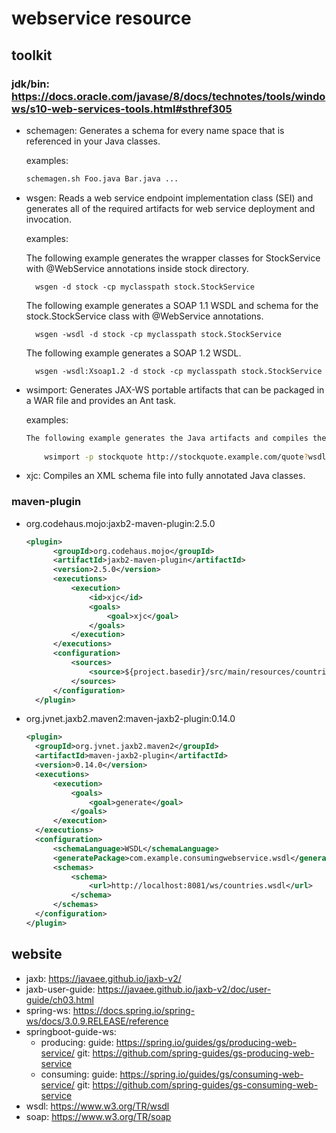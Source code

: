 # webservice resource

## toolkit

### jdk/bin: https://docs.oracle.com/javase/8/docs/technotes/tools/windows/s10-web-services-tools.html#sthref305

- schemagen: Generates a schema for every name space that is referenced in your Java classes.

  examples: 

  ```bash
  schemagen.sh Foo.java Bar.java ...
  ```

- wsgen: Reads a web service endpoint implementation class (SEI) and generates all of the required artifacts for web service deployment and invocation.

  examples: 

  	The following example generates the wrapper classes for StockService with @WebService annotations inside stock directory.
  	
  		wsgen -d stock -cp myclasspath stock.StockService
  	
  	The following example generates a SOAP 1.1 WSDL and schema for the stock.StockService class with @WebService annotations.
  	
  		wsgen -wsdl -d stock -cp myclasspath stock.StockService
  	
  	The following example generates a SOAP 1.2 WSDL.
  	
  		wsgen -wsdl:Xsoap1.2 -d stock -cp myclasspath stock.StockService 

- wsimport: Generates JAX-WS portable artifacts that can be packaged in a WAR file and provides an Ant task.
    	
    examples:

    ```bash
    The following example generates the Java artifacts and compiles the artifacts by importing http://stockquote.example.com/quote?wsdl
      	
      	wsimport -p stockquote http://stockquote.example.com/quote?wsdl
    ```

- xjc: Compiles an XML schema file into fully annotated Java classes.					

### maven-plugin

- org.codehaus.mojo:jaxb2-maven-plugin:2.5.0

  ```xml
  <plugin>
    	<groupId>org.codehaus.mojo</groupId>
    	<artifactId>jaxb2-maven-plugin</artifactId>
    	<version>2.5.0</version>
    	<executions>
    		<execution>
    			<id>xjc</id>
    			<goals>
    				<goal>xjc</goal>
    			</goals>
    		</execution>
    	</executions>
    	<configuration>
    		<sources>
    			<source>${project.basedir}/src/main/resources/countries.xsd</source>
    		</sources>
    	</configuration>
    </plugin>
  ```

- org.jvnet.jaxb2.maven2:maven-jaxb2-plugin:0.14.0

  ```xml
  <plugin>
  	<groupId>org.jvnet.jaxb2.maven2</groupId>
  	<artifactId>maven-jaxb2-plugin</artifactId>
  	<version>0.14.0</version>
  	<executions>
  		<execution>
  			<goals>
  				<goal>generate</goal>
  			</goals>
  		</execution>
  	</executions>
  	<configuration>
  		<schemaLanguage>WSDL</schemaLanguage>
  		<generatePackage>com.example.consumingwebservice.wsdl</generatePackage>
  		<schemas>
  			<schema>
  				<url>http://localhost:8081/ws/countries.wsdl</url>
  			</schema>
  		</schemas>
  	</configuration>
  </plugin>
  ```

## website
- jaxb: https://javaee.github.io/jaxb-v2/
- jaxb-user-guide: https://javaee.github.io/jaxb-v2/doc/user-guide/ch03.html	
- spring-ws: https://docs.spring.io/spring-ws/docs/3.0.9.RELEASE/reference
- springboot-guide-ws: 
	- producing: 
		guide: https://spring.io/guides/gs/producing-web-service/
		git: https://github.com/spring-guides/gs-producing-web-service
	- consuming:
		guide: https://spring.io/guides/gs/consuming-web-service/
		git: https://github.com/spring-guides/gs-consuming-web-service		
- wsdl: https://www.w3.org/TR/wsdl	
- soap: https://www.w3.org/TR/soap

